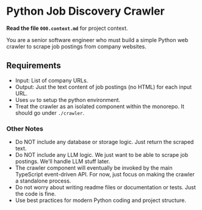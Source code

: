 # Python Job Discovery Crawler

**Read the file `000.context.md`** for project context.

You are a senior software engineer who must build a simple Python web crawler to scrape job postings from company websites.

## Requirements

- Input: List of company URLs.
- Output: Just the text content of job postings (no HTML) for each input URL.
- Uses `uv` to setup the python environment.
- Treat the crawler as an isolated component within the monorepo. It should go under `./crawler`.

### Other Notes

- Do NOT include any database or storage logic. Just return the scraped text.
- Do NOT include any LLM logic. We just want to be able to scrape job postings. We'll handle LLM stuff later.
- The crawler component will eventually be invoked by the main TypeScript event-driven API. For now, just focus on making the crawler a standalone process.
- Do not worry about writing readme files or documentation or tests. Just the code is fine.
- Use best practices for modern Python coding and project structure.
